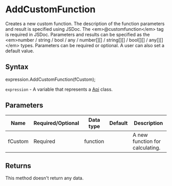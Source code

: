 # AddCustomFunction

Creates a new custom function.
The description of the function parameters and result is specified using JSDoc. The &lt;em&gt;@customfunction&lt;/em&gt; tag is required in JSDoc.
Parameters and results can be specified as the &lt;em&gt;number / string / bool / any / number[][] / string[][] / bool[][] / any[][]&lt;/em&gt; types.
Parameters can be required or optional. A user can also set a default value.

## Syntax

expression.AddCustomFunction(fCustom);

`expression` - A variable that represents a [Api](../Api.md) class.

## Parameters

| **Name** | **Required/Optional** | **Data type** | **Default** | **Description** |
| ------------- | ------------- | ------------- | ------------- | ------------- |
| fCustom | Required | function |  | A new function for calculating. |

## Returns

This method doesn't return any data.